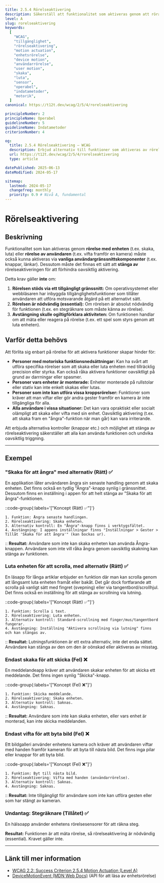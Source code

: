 ```yaml
---
title: 2.5.4 Rörelseaktivering
description: Säkerställ att funktionalitet som aktiveras genom att röra enheten eller genom användarrörelser också kan aktiveras via vanliga gränssnittskomponenter och att rörelseaktiveringen kan stängas av.
level: A
slug: rorelseaktivering
keywords:
  [
    "WCAG",
    "tillgänglighet",
    "rörelseaktivering",
    "motion actuation",
    "enhetsrörelse",
    "device motion",
    "användarrörelse",
    "user motion",
    "skaka",
    "luta",
    "sensor",
    "operabel",
    "indatametoder",
    "motorik",
  ]
canonical: https://t12t.dev/wcag/2/5/4/rorelseaktivering

principleNumber: 2
principleName: Operabel
guidelineNumber: 5
guidelineName: Indatametoder
criterionNumber: 4

og:
  title: 2.5.4 Rörelseaktivering – WCAG
  description: Erbjud alternativ till funktioner som aktiveras av rörelse och tillåt avstängning.
  url: https://t12t.dev/wcag/2/5/4/rorelseaktivering
  type: article

datePublished: 2025-06-13
dateModified: 2024-05-17

sitemap:
  lastmod: 2024-05-17
  changefreq: monthly
  priority: 0.9 # Nivå A, fundamental
---
```


# Rörelseaktivering

## Beskrivning

Funktionalitet som kan aktiveras genom **rörelse med enheten** (t.ex. skaka, luta) eller **rörelse av användaren** (t.ex. vifta framför en kamera) måste också kunna aktiveras via **vanliga användargränssnittskomponenter** (t.ex. knappar, länkar). Dessutom måste det finnas ett sätt att **stänga av** rörelseaktiveringen för att förhindra oavsiktlig aktivering.

Detta krav gäller **inte** om:

1.  **Rörelsen stöds via ett tillgängligt gränssnitt:** Om operativsystemet eller webbläsaren har inbyggda tillgänglighetsfunktioner som tillåter användaren att utföra motsvarande åtgärd på ett alternativt sätt.
2.  **Rörelsen är nödvändig (essential):** Om rörelsen är absolut nödvändig för funktionen (t.ex. en stegräknare som måste känna av rörelse).
3.  **Avstängning skulle ogiltigförklara aktiviteten:** Om funktionen handlar om att mäta eller reagera på rörelse (t.ex. ett spel som styrs genom att luta enheten).

## Varför detta behövs

Att förlita sig enbart på rörelse för att aktivera funktioner skapar hinder för:

- **Personer med motoriska funktionsnedsättningar:** Kan ha svårt att utföra specifika rörelser som att skaka eller luta enheten med tillräcklig precision eller styrka. Kan också råka aktivera funktioner oavsiktligt på grund av darrningar eller spasmer.
- **Personer vars enheter är monterade:** Enheter monterade på rullstolar eller stativ kan inte enkelt skakas eller lutas.
- **Personer som inte kan utföra vissa kroppsrörelser:** Funktioner som kräver att man viftar eller gör andra gester framför en kamera är inte tillgängliga för alla.
- **Alla användare i vissa situationer:** Det kan vara opraktiskt eller socialt olämpligt att skaka eller vifta med sin enhet. Oavsiktlig aktivering (t.ex. att skaka fram en "ångra"-funktion när man går) kan vara irriterande.

Att erbjuda alternativa kontroller (knappar etc.) och möjlighet att stänga av rörelseaktivering säkerställer att alla kan använda funktionen och undvika oavsiktlig triggning.

---

## Exempel

### "Skaka för att ångra" med alternativ (Rätt) ✅

En applikation låter användaren ångra sin senaste handling genom att skaka enheten. Det finns också en tydlig "Ångra"-knapp synlig i gränssnittet. Dessutom finns en inställning i appen för att helt stänga av "Skaka för att ångra"-funktionen.

::code-group{:labels='["Koncept (Rätt) ✅"]'}

```text [Beskrivning]
1. Funktion: Ångra senaste handlingen.
2. Rörelseaktivering: Skaka enheten.
3. Alternativ kontroll: En "Ångra"-knapp finns i verktygsfältet.
4. Avstängning: I appens inställningar finns "Inställningar > Gester > Tillåt 'Skaka för att ångra'" (kan bockas ur).
```

::
**Resultat:** Användare som inte kan skaka enheten kan använda Ångra-knappen. Användare som inte vill råka ångra genom oavsiktlig skakning kan stänga av funktionen.

### Luta enheten för att scrolla, med alternativ (Rätt) ✅

En läsapp för långa artiklar erbjuder en funktion där man kan scrolla genom att långsamt luta enheten framåt eller bakåt. Det går dock fortfarande att scrolla på vanligt sätt med fingret (svepning) eller via tangentbord/scrollhjul. Det finns också en inställning för att stänga av scrollning via lutning.

::code-group{:labels='["Koncept (Rätt) ✅"]'}

```text [Beskrivning]
1. Funktion: Scrolla i text.
2. Rörelseaktivering: Luta enheten.
3. Alternativ kontroll: Standard-scrollning med finger/mus/tangentbord fungerar.
4. Avstängning: Inställning "Aktivera scrollning via lutning" finns och kan stängas av.
```

::
**Resultat:** Lutningsfunktionen är ett extra alternativ, inte det enda sättet. Användare kan stänga av den om den är oönskad eller aktiveras av misstag.

### Endast skaka för att skicka (Fel) ❌

En meddelandeapp kräver att användaren skakar enheten för att skicka ett meddelande. Det finns ingen synlig "Skicka"-knapp.

::code-group{:labels='["Koncept (Fel) ❌"]'}

```text [Beskrivning]
1. Funktion: Skicka meddelande.
2. Rörelseaktivering: Skaka enheten.
3. Alternativ kontroll: Saknas.
4. Avstängning: Saknas.
```

::
**Resultat:** Användare som inte kan skaka enheten, eller vars enhet är monterad, kan inte skicka meddelanden.

### Endast vifta för att byta bild (Fel) ❌

Ett bildgalleri använder enhetens kamera och kräver att användaren viftar med handen framför kameran för att byta till nästa bild. Det finns inga pilar eller knappar för att byta bild.

::code-group{:labels='["Koncept (Fel) ❌"]'}

```text [Beskrivning]
1. Funktion: Byt till nästa bild.
2. Rörelseaktivering: Vifta med handen (användarrörelse).
3. Alternativ kontroll: Saknas.
4. Avstängning: Saknas.
```

::
**Resultat:** Inte tillgängligt för användare som inte kan utföra gesten eller som har stängt av kameran.

### Undantag: Stegräknare (Tillåtet) ✅

En hälsoapp använder enhetens rörelsesensorer för att räkna steg.

**Resultat:** Funktionen är att mäta rörelse, så rörelseaktivering är nödvändig (essential). Kravet gäller inte.

---

## Länk till mer information

- [WCAG 2.2: Success Criterion 2.5.4 Motion Actuation (Level A)](https://www.w3.org/WAI/WCAG22/Understanding/motion-actuation.html)
- [DeviceMotionEvent (MDN Web Docs)](https://developer.mozilla.org/en-US/docs/Web/API/DeviceMotionEvent) (API för att läsa av enhetsrörelse)
